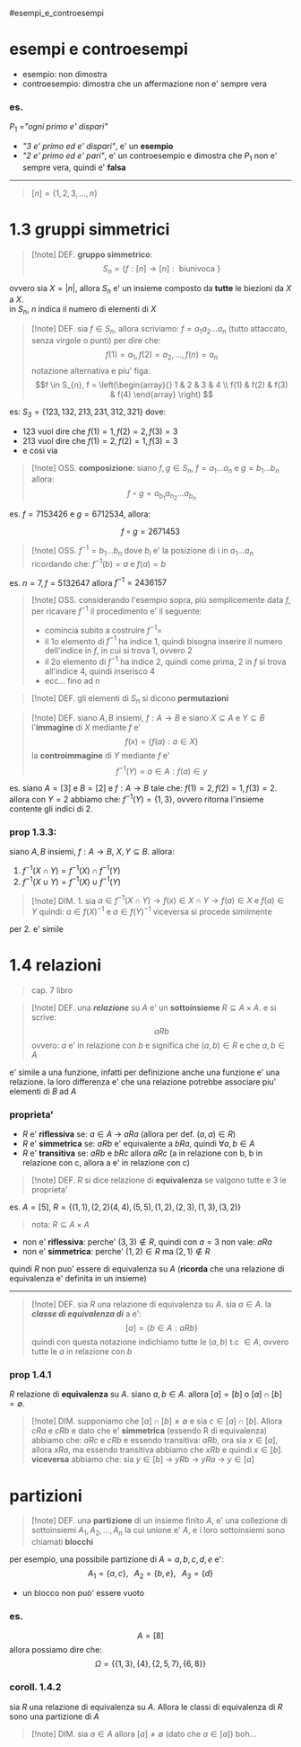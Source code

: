 #esempi_e_controesempi

# esempi e controesempi
* esempio: non dimostra
* controesempio: dimostra che un affermazione non e' sempre vera
### es.
$P_{1}$ =*"ogni primo e' dispari"*
- *"3 e' primo ed e' dispari"*, e' un **esempio**
- *"2 e' primo ed e' pari"*, e' un controesempio e dimostra che $P_{1}$ non e' sempre vera, quindi e' **falsa**

---
> $[n] = \{1,2,3,\dots ,n\}$ 

# 1.3 gruppi simmetrici

> [!note] DEF.
> **gruppo simmetrico**:
> $$S_{n} = \{  f: [n] \to [n]: \text{ biunivoca }\}$$

ovvero sia $X = |n|$, allora $S_{n}$ e' un insieme composto da **tutte** le biezioni da $X$ a $X$.  
in $S_{n}$, $n$ indica il numero di elementi di $X$


> [!note] DEF.
 sia $f \in S_{n}$, allora scriviamo: $f = a_{1} a_{2}  \dots a_{n}$  (tutto attaccato, senza virgole o punti) per dire che:
 $$ f(1)=a_{1}, f(2)=a_{2},\dots,f(n) = a_{n}$$
 > notazione alternativa e piu' figa:
 > $$f \in S_{n}, f = \left(\begin{array}{}
> 1 & 2 & 3 & 4 \\
> f(1) & f(2) & f(3) & f(4)
\end{array} \right)
 $$

es: $S_{3} = \{ 123,132,213,231,312,321 \}$ 
dove:
* $123$ vuol dire che $f(1)=1, f(2)=2, f(3)=3$
* $213$ vuol dire che $f(1) = 2, f(2) = 1, f(3) = 3$
* e cosi via 

>[!note] OSS.
> **composizione**:
> siano $f,g \in S_{n}$, $f=a_{1}\dots a_{n}$ e $g=b_{1}\dots b_{n}$ allora: $$ 
> f \circ g = a_{b_{1}} a_{n_{2}} \dots a_{b_{n}} 
> $$

es.
$f=7153426$ e $g=6712534$, allora:

$$
f \circ g = 2671453
$$

>[!note] OSS.
>$f^{-1} = b_{1}\dots b_{n}$ dove $b_{i}$ e' la posizione di i in $a_{1}\dots a_{n}$
 ricordando che: $f^{-1}(b) = a$ e $f(a) = b$

es.
$n=7, f=5132647$ allora $f^{-1} = 2436157$

> [!note] OSS.
> considerando l'esempio sopra, più semplicemente data $f$, per ricavare $f^{-1}$ il procedimento e' il seguente:
> - comincia subito a costruire $f^{-1} =$
> - il 1o elemento di $f^{-1}$ ha indice 1, quindi bisogna inserire il numero dell'indice in $f$, in cui si trova 1, ovvero 2
> - il 2o elemento di $f^{-1}$ ha indice 2, quindi come prima, 2 in $f$ si trova all'indice 4, quindi inserisco 4
> - ecc... fino ad n

>[!note] DEF. 
> gli elementi di $S_{n}$ si dicono **permutazioni**

> [!note] DEF.
> siano $A,B$ insiemi, $f: A\to B$ e siano $X \subseteq A$ e $Y \subseteq B$
> l'**immagine** di $X$ mediante $f$ e' $$f(x) = \{ f(a): a \in X \}$$
> la **controimmagine** di $Y$ mediante $f$ e' $$f^{-1}(Y) = {a \in A: f(a) \in y}$$

es. 
siano $A=[3]$ e $B=[2]$ e $f: A\to B$ tale che: $f(1)=2, f(2)=1, f(3)=2$. allora con $Y = {2}$ abbiamo che: $f^{-1}(Y) = \{ 1,3 \}$, ovvero ritorna l'insieme contente gli indici di 2.

### prop 1.3.3: 
siano $A,B$ insiemi, $f:A\to B$, $X,Y \subseteq B$. allora:  
1. $f^{-1} (X \cap Y) = f^{-1}(X) \cap f^{-1}(Y)$
2. $f^{-1} (X \cup Y) = f^{-1}(X) \cup f^{-1}(Y)$

> [!note] DIM. 1.
> 	sia $a \in f^{-1}(X \cap Y) \to f(x) \in X \cap Y \to f(a) \in X \text{ e } f(a) \in Y$ quindi: $a \in f(X)^{-1} \text{ e } a \in f(Y)^{-1}$
> viceversa si procede similmente

per 2. e' simile

# 1.4 relazioni
> cap. 7 libro

>[!note] DEF.
> una ***relazione*** su $A$ e' un **sottoinsieme**  $R \subseteq A\times A$.
> e si scrive: $$aRb$$
> ovvero: $a$ e' in relazione con $b$ e significa che $(a,b)\in R$ e che $a,b \in A$

e' simile a una funzione, infatti per definizione anche una funzione e' una relazione. la loro differenza e' che una relazione potrebbe associare piu' elementi di $B$ ad $A$

### proprieta'
* $R$ e' **riflessiva** se: $a \in A$ -> $aRa$ (allora per def. $(a,a) \in R$)
* $R$ e' **simmetrica** se: $aRb$ e' equivalente a $bRa$, quindi $\forall a,b\in A$
* $R$ e' **transitiva** se: $aRb$ e $bRc$ allora $aRc$ (a in relazione con b, b in relazione con c, allora a e' in relazione con c)

>[!note] DEF.
>$R$ si dice relazione di **equivalenza** se valgono tutte e 3 le proprieta'

es.
$A = [5]$, $R = \{(1,1),(2,2)(4,4),(5,5),(1,2),(2,3),(1,3),(3,2)\}$ 
> nota: $R \subseteq A \times A$

* non e' **riflessiva**: perche' $(3,3) \not\in R$, quindi con $a=3$ non vale: $aRa$
* non e' **simmetrica**: perche' $(1,2) \in R$ ma $(2,1) \not\in R$

quindi $R$ non puo' essere di equivalenza su $A$ (**ricorda** che una relazione di equivalenza e' definita in un insieme)

---

> [!note] DEF.
> sia $R$ una relazione di equivalenza su $A$. sia $a \in A$.
> la ***classe di equivalenza di*** a e':
> $$[a] = \{ b\in A: aRb \}$$
> quindi con questa notazione indichiamo tutte le $(a,b) \text{ t.c } \in A$, ovvero tutte le $a$ in relazione con $b$


### prop 1.4.1
$R$ relazione di **equivalenza** su $A$. siano $a,b \in A$. allora $[a]=[b]$ o $[a] \cap[b]= \emptyset$.
>[!note] DIM.
> supponiamo che $[a] \cap[b] \neq \emptyset$ e sia $c \in [a] \cap [b]$. Allora $cRa$ e $cRb$ e dato che e' **simmetrica** (essendo R di equivalenza) abbiamo che: $aRc$ e $cRb$
> e essendo transitiva: $aRb$, ora sia $x \in [a]$, allora $xRa$, ma essendo transitiva abbiamo che $xRb$ e quindi $x\in[b]$. **viceversa** abbiamo che:
> sia $y \in [b]$ -> $yRb$ -> $yRa$ -> $y \in [a]$



# partizioni

>[!note] DEF.
>una **partizione** di un insieme finito $A$, e' una collezione di sottoinsiemi $A_{1},A_{2},\dots,A_{n}$ la cui unione e' $A$, e i loro sottoinsiemi sono chiamati **blocchi**

per esempio, una possibile partizione di $A = {a,b,c,d,e}$ e':
$$
A_{1} = \{ a,c \}, \;\;\; A_{2}=\{ b,e \}, \;\;\; A_{3} =\{d \}
$$
* un blocco non può' essere vuoto
### es. 
$$
A = [8]
$$
allora possiamo dire che:
$$
\Omega= \{ \{ 1,3 \}, \{ 4 \}, \{ 2,5,7 \}, \{ 6,8 \} \}
$$
### coroll. 1.4.2
sia $R$ una relazione di equivalenza su $A$. Allora le classi di equivalenza di $R$ sono una partizione di $A$

> [!note] DIM.
> sia $a \in A$ allora $[a]\neq \emptyset$ (dato che $a \in [a]$)
> boh...



